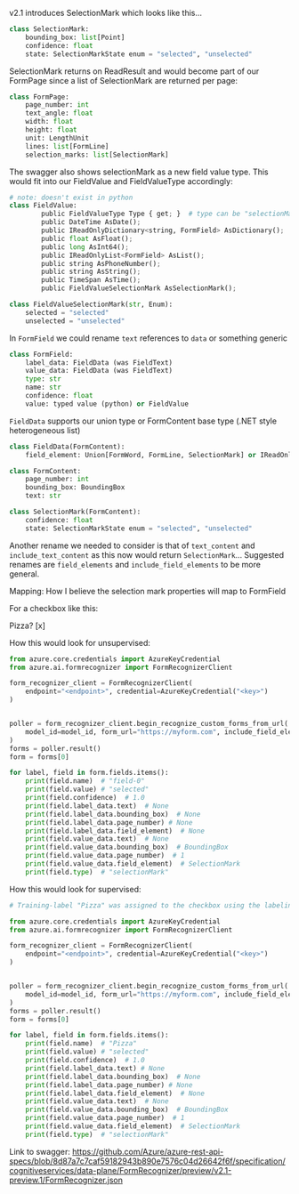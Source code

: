
v2.1 introduces SelectionMark which looks like this...

```python
class SelectionMark:
    bounding_box: list[Point]
    confidence: float
    state: SelectionMarkState enum = "selected", "unselected"
```

SelectionMark returns on ReadResult and would become part of our FormPage since a list of SelectionMark are
returned per page:

```python
class FormPage:
    page_number: int
    text_angle: float
    width: float
    height: float
    unit: LengthUnit
    lines: list[FormLine]
    selection_marks: list[SelectionMark]
```

The swagger also shows selectionMark as a new field value type. This would fit into our FieldValue and FieldValueType
accordingly:

```python
# note: doesn't exist in python
class FieldValue:
        public FieldValueType Type { get; }  # type can be "selectionMark"
        public DateTime AsDate();
        public IReadOnlyDictionary<string, FormField> AsDictionary();
        public float AsFloat();
        public long AsInt64();
        public IReadOnlyList<FormField> AsList();
        public string AsPhoneNumber();
        public string AsString();
        public TimeSpan AsTime();
        public FieldValueSelectionMark AsSelectionMark();

class FieldValueSelectionMark(str, Enum):
    selected = "selected"
    unselected = "unselected"
```

In `FormField` we could rename `text` references to `data` or something generic

```python
class FormField:
    label_data: FieldData (was FieldText)
    value_data: FieldData (was FieldText)
    type: str
    name: str
    confidence: float
    value: typed value (python) or FieldValue
```

`FieldData` supports our union type or FormContent base type (.NET style heterogeneous list)

```python
class FieldData(FormContent):
    field_element: Union[FormWord, FormLine, SelectionMark] or IReadOnlyList<FormContent>

class FormContent:
    page_number: int
    bounding_box: BoundingBox
    text: str

class SelectionMark(FormContent):
    confidence: float
    state: SelectionMarkState enum = "selected", "unselected"
```

Another rename we needed to consider is that of `text_content` and `include_text_content` as this now would return 
`SelectionMark`... Suggested renames are `field_elements` and `include_field_elements` to be more general.

Mapping:
How I believe the selection mark properties will map to FormField

For a checkbox like this:

Pizza? [x]

How this would look for unsupervised:

```python
from azure.core.credentials import AzureKeyCredential
from azure.ai.formrecognizer import FormRecognizerClient

form_recognizer_client = FormRecognizerClient(
    endpoint="<endpoint>", credential=AzureKeyCredential("<key>")
)


poller = form_recognizer_client.begin_recognize_custom_forms_from_url(
    model_id=model_id, form_url="https://myform.com", include_field_elements=True
)
forms = poller.result()
form = forms[0]

for label, field in form.fields.items():
    print(field.name)  # "field-0"
    print(field.value) # "selected"
    print(field.confidence)  # 1.0
    print(field.label_data.text)  # None
    print(field.label_data.bounding_box)  # None
    print(field.label_data.page_number) # None
    print(field.label_data.field_element)  # None
    print(field.value_data.text)  # None
    print(field.value_data.bounding_box)  # BoundingBox
    print(field.value_data.page_number)  # 1
    print(field.value_data.field_element)  # SelectionMark
    print(field.type)  # "selectionMark"
```

How this would look for supervised:

```python
# Training-label "Pizza" was assigned to the checkbox using the labeling tool

from azure.core.credentials import AzureKeyCredential
from azure.ai.formrecognizer import FormRecognizerClient

form_recognizer_client = FormRecognizerClient(
    endpoint="<endpoint>", credential=AzureKeyCredential("<key>")
)


poller = form_recognizer_client.begin_recognize_custom_forms_from_url(
    model_id=model_id, form_url="https://myform.com", include_field_elements=True
)
forms = poller.result()
form = forms[0]

for label, field in form.fields.items():
    print(field.name)  # "Pizza"
    print(field.value) # "selected"
    print(field.confidence)  # 1.0
    print(field.label_data.text) # None
    print(field.label_data.bounding_box)  # None
    print(field.label_data.page_number) # None
    print(field.label_data.field_element)  # None
    print(field.value_data.text)  # None
    print(field.value_data.bounding_box)  # BoundingBox
    print(field.value_data.page_number)  # 1
    print(field.value_data.field_element)  # SelectionMark
    print(field.type)  # "selectionMark"
```


Link to swagger: https://github.com/Azure/azure-rest-api-specs/blob/8d87a7c7caf59182943b890e7576c04d26642f6f/specification/cognitiveservices/data-plane/FormRecognizer/preview/v2.1-preview.1/FormRecognizer.json
